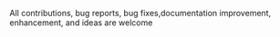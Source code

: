 All contributions, bug reports, bug fixes,documentation improvement, enhancement, and ideas are welcome
